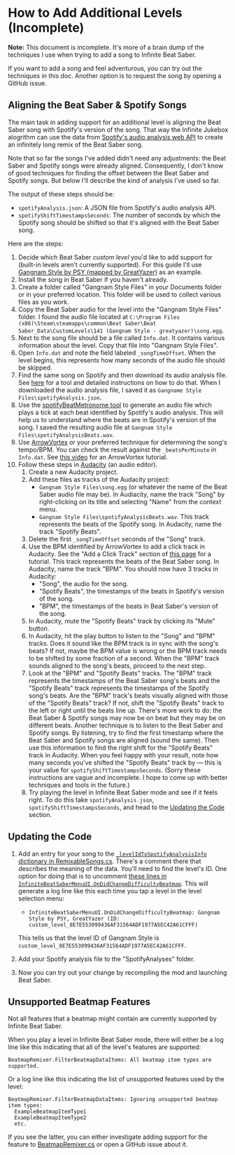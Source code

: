 # How to Add Additional Levels (Incomplete)

**Note:** This document is incomplete. It's more of a brain dump of the techniques I use when trying to add a song to Infinite Beat Saber.

If you want to add a song and feel adventurous, you can try out the techniques in this doc. Another option is to request the song by opening a GitHub issue.

## Aligning the Beat Saber & Spotify Songs

The main task in adding support for an additional level is aligning the Beat Saber song with Spotify's version of the song. That way the Infinite Jukebox alogrithm can use the data from [Spotify's audio analysis web API](https://developer.spotify.com/documentation/web-api/reference/get-audio-analysis) to create an infinitely long remix of the Beat Saber song.

Note that so far the songs I've added didn't need any adjustments: the Beat Saber and Spotify songs were already aligned. Consequently, I don't know of good techniques for finding the offset between the Beat Saber and Spotify songs. But below I'll describe the kind of analysis I've used so far.

The output of these steps should be:
- `spotifyAnalysis.json`: A JSON file from Spotify's audio analysis API.
- `spotifyShiftTimestampsSeconds`: The number of seconds by which the Spotify song should be shifted so that it's aligned with the Beat Saber song.

Here are the steps:
1. Decide which Beat Saber *custom level* you'd like to add support for (built-in levels aren't currently supported). For this guide I'll use [Gangnam Style by PSY (mapped by GreatYazer)](https://bsaber.com/songs/141/) as an example.
1. Install the song in Beat Saber if you haven't already.
1. Create a folder called "Gangnam Style Files" in your Documents folder or in your preferred location. This folder will be used to collect various files as you work.
1. Copy the Beat Saber audio for the level into the "Gangnam Style Files" folder. I found the audio file located at `C:\Program Files (x86)\Steam\steamapps\common\Beat Saber\Beat Saber_Data\CustomLevels\141 (Gangnam Style - greatyazer)\song.egg`.
1. Next to the song file should be a file called `Info.dat`. It contains various information about the level. Copy that file into "Gangnam Style Files".
1. Open `Info.dat` and note the field labeled `_songTimeOffset`. When the level begins, this represents how many seconds of the audio file should be skipped.
1. Find the same song on Spotify and then download its audio analysis file. See [here](https://github.com/rigdern/InfiniteJukeboxAlgorithm/tree/main/tools/spotifyAudioAnalysisClient) for a tool and detailed instructions on how to do that. When I downloaded the audio analysis file, I saved it as `Gangname Style Files\spotifyAnalysis.json`.
1. Use the [spotifyBeatMetronome tool](https://github.com/rigdern/InfiniteJukeboxAlgorithm/tree/main/tools/spotifyBeatMetronome) to generate an audio file which plays a tick at each beat identified by Spotify's audio analysis. This will help us to understand where the beats are in Spotify's version of the song. I saved the resulting audio file at `Gangnam Style Files\spotifyAnalysisBeats.wav`.
1. Use [ArrowVortex](https://arrowvortex.ddrnl.com/) or your preferred technique for determining the song's tempo/BPM. You can check the result against the `_beatsPerMinute` in `Info.dat`. See [this video](https://youtu.be/Z49UKFefu5c) for an ArrowVortex tutorial.
1. Follow these steps in [Audacity](https://www.audacityteam.org/) (an audio editor).
    1. Create a new Audacity project.
    1. Add these files as tracks of the Audacity project:
        - `Gangnam Style Files\song.egg` (or whatever the name of the Beat Saber audio file may be). In Audiacity, name the track "Song" by right-clicking on its title and selecting "Name" from the context menu.
        - `Gangnam Style Files\spotifyAnalysisBeats.wav`. This track represents the beats of the Spotify song. In Audacity, name the track "Spotify Beats".
    1. Delete the first `_songTimeOffset` seconds of the "Song" track.
    1. Use the BPM identified by ArrowVortex to add a click track in Audacity. See the "Add a Click Track" section of [this page](https://bsmg.wiki/mapping/basic-audio.html#add-a-click-track) for a tutorial. This track represents the beats of the Beat Saber song. In Audacity, name the track "BPM". You should now have 3 tracks in Audacity:
        - "Song", the audio for the song.
        - "Spotify Beats", the timestamps of the beats in Spotify's version of the song.
        - "BPM", the timestamps of the beats in Beat Saber's version of the song.
    1. In Audacity, mute the "Spotify Beats" track by clicking its "Mute" button.
    1. In Audacity, hit the play button to listen to the "Song" and "BPM" tracks. Does it sound like the BPM track is in sync with the song's beats? If not, maybe the BPM value is wrong or the BPM track needs to be shifted by some fraction of a second. When the "BPM" track sounds aligned to the song's beats, proceed to the next step.
    1. Look at the "BPM" and "Spotify Beats" tracks. The "BPM" track represents the timestamps of the Beat Saber song's beats and the "Spotify Beats" track represents the timestamps of the Spotify song's beats. Are the "BPM" track's beats visually aligned with those of the "Spotify Beats" track? If not, shift the "Spotify Beats" track to the left or right until the beats line up. There's more work to do: the Beat Saber & Spotify songs may now be on beat but they may be on different beats. Another technique is to listen to the Beat Saber and Spotify songs. By listening, try to find the first timestamp where the Beat Saber and Spotify songs are aligned (sound the same). Then use this information to find the right shift for the "Spotify Beats" track in Audacity. When you feel happy with your result, note how many seconds you've shifted the "Spotify Beats" track by &mdash; this is your value for `spotifyShiftTimestampsSeconds`. (Sorry these instructions are vague and incomplete. I hope to come up with better techniques and tools in the future.)
    1. Try playing the level in Infinite Beat Saber mode and see if it feels right. To do this take `spotifyAnalysis.json`, `spotifyShiftTimestampsSeconds`, and head to the [Updating the Code](#updating-the-code) section.

## Updating the Code

1. Add an entry for your song to the [`_levelIdToSpotifyAnalysisInfo` dictionary in RemixableSongs.cs](https://github.com/rigdern/InfiniteBeatSaber/blob/ba5ed9e98a7f683f703973f116b92ee5206bf44c/InfiniteBeatSaber/RemixableSongs.cs#L10). There's a comment there that describes the meaning of the data. You'll need to find the level's ID. One option for doing that is to uncomment [these lines in `InfiniteBeatSaberMenuUI.OnDidChangeDifficultyBeatmap`](https://github.com/rigdern/InfiniteBeatSaber/blob/ba5ed9e98a7f683f703973f116b92ee5206bf44c/InfiniteBeatSaber/InfiniteBeatSaberMenuUI.cs#L46-L47). This will generate a log line like this each time you tap a level in the level selection menu:
    - `InfiniteBeatSaberMenuUI.OnDidChangeDifficultyBeatmap: Gangnam Style by PSY, GreatYazer (ID: custom_level_8E7E553099436AF31564ADF1977A5EC42A61CFFF)`

    This tells us that the level ID of Gangnam Style is `custom_level_8E7E553099436AF31564ADF1977A5EC42A61CFFF`.
1. Add your Spotify analysis file to the "SpotifyAnalyses" folder.
1. Now you can try out your change by recompiling the mod and launching Beat Saber.

## Unsupported Beatmap Features

Not all features that a beatmap might contain are currently supported by Infinite Beat Saber.

When you play a level in Infinite Beat Saber mode, there will either be a log line like this indicating that all of the level's features are supported:

```
BeatmapRemixer.FilterBeatmapDataItems: All beatmap item types are supported.
```

Or a log line like this indicating the list of unsupported features used by the level:

```
BeatmapRemixer.FilterBeatmapDataItems: Ignoring unsupported beatmap item types:
  ExampleBeatmapItemType1
  ExampleBeatmapItemType2
  etc.
```

If you see the latter, you can either investigate adding support for the feature to [BeatmapRemixer.cs](../InfiniteBeatSaber/BeatmapRemixer.cs) or open a GitHub issue about it.
